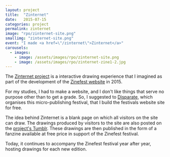 ```yaml
---
layout: project
title:  "Zinternet"
date:   2015-07-15
categories: project
permalink: zinternet
image: "rpo/zinternet-site.png"
smallimg: "zinternet-site.png"
event: "I made <a href=\"/zinternet\">Zinternet</a>"
carousels:
  - images: 
    - image: /assets/images/rpo/zinternet-site.png
    - image: /assets/images/rpo/zinternet-zine1-2.jpg
---
```

The <a href="http://zinefest.fr/zinternet/" target="_blank">Zinternet project</a> is a interactive drawing experience that I imagined as part of the development of the <a href="http://zinefest.fr/" target="_blank">Zinefest website</a> in 2015.

For my studies, I had to make a website, and I don't like things that serve no purpose other than to get a grade. So, I suggested to <a href="http://www.disparate.fr/" target="_blank">Disparate</a>, which organises this micro-publishing festival, that I build the festivals website site for free. 

The idea behind Zinternet is a blank page on which all visitors on the site can draw. The drawings produced by visitors to the site are also posted on the <a href="https://zinternet.tumblr.com/" target="_blank">project's Tumblr</a>. These drawings are then published in the form of a fanzine available at free price in support of the Zinefest festival.

Today, it continues to accompany the Zinefest festival year after year, hosting drawings for each new edition.
